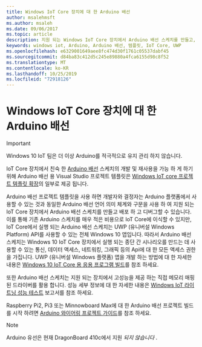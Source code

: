 ```yaml
---
title: Windows IoT Core 장치에 대 한 Arduino 배선
author: msalehmsft
ms.author: msaleh
ms.date: 09/06/2017
ms.topic: article
description: 지원 되는 Windows IoT Core 장치에서 Arduino 배선 스케치를 만들고, 배포 하 고, 디버그 하는 방법을 알아봅니다.
keywords: windows iot, Arduino, Arduino 배선, 템플릿, IoT Core, UWP
ms.openlocfilehash: e6329001649aee8fc474d30f1761c05537dabf45
ms.sourcegitcommit: d84ba83c412d5c245e89880a4fca6155d98c8f52
ms.translationtype: MT
ms.contentlocale: ko-KR
ms.lasthandoff: 10/25/2019
ms.locfileid: "72918126"
---
```

# <a name="arduino-wiring-for-windows-iot-core-devices"></a>Windows IoT Core 장치에 대 한 Arduino 배선

> [!IMPORTANT]
> Windows 10 IoT 팀은 더 이상 Arduino를 적극적으로 유지 관리 하지 않습니다.

IoT Core 장치에서 친숙 한 [Arduino 배선](https://www.arduino.cc/en/Reference/HomePage) 스케치의 개발 및 재사용을 가능 하 게 하기 위해 Arduino 배선 용 Visual Studio 프로젝트 템플릿은 [Windows IoT core 프로젝트 템플릿 확장](https://go.microsoft.com/fwlink/?linkid=847472)의 일부로 제공 됩니다.

Arduino 배선 프로젝트 템플릿을 사용 하면 개발자와 결정자는 Arduino 플랫폼에서 사용할 수 있는 것과 동일한 Arduino 배선 언어 의미 체계와 구문을 사용 하 여 지원 되는 IoT Core 장치에서 Arduino 배선 스케치를 만들고 배포 하 고 디버그할 수 있습니다. 이를 통해 기존 Arduino 스케치를 매우 적은 비용으로 IoT Core에 이식할 수 있지만, IoT Core에서 실행 되는 Arduino 배선 스케치는 UWP (유니버설 Windows Platform) API를 사용할 수 있는 전체 Windows 10 앱입니다. 따라서 Arduino 배선 스케치는 Windows 10 IoT Core 장치에서 실행 되는 종단 간 시나리오를 만드는 데 사용할 수 있는 통신, 데이터 액세스, 네트워킹, 그래픽 등의 Api에 대 한 모든 액세스 권한을 가집니다. UWP (유니버설 Windows 플랫폼) 앱을 개발 하는 방법에 대 한 자세한 내용은 [Windows 10 IoT Core 용 응용 프로그램 빌드](../develop-your-app/BuildingAppsForIoTCore.md)를 참조 하세요.

또한 Arduino 배선 스케치는 지원 되는 장치에서 고성능을 제공 하는 직접 메모리 매핑된 드라이버를 활용 합니다. 성능 세부 정보에 대 한 자세한 내용은 [Windows IoT 라이트닝 성능 테스트](../develop-your-app/LightningPerformance.md) 보고서를 참조 하세요.

Raspberry Pi2, Pi3 또는 Minnowboard Max에 대 한 Arduino 배선 프로젝트 빌드를 시작 하려면 [Arduino 와이어링 프로젝트 가이드](ArduinoWiringProjectGuide.md)를 참조 하세요.

> [!NOTE]
> Arduino 유선은 현재 DragonBoard 410c에서 지원 *되지 않습니다* .
